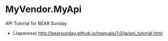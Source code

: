 # MyVendor.MyApi

API Tutorial for BEAR.Sunday
* (Japanese) http://bearsunday.github.io/manuals/1.0/ja/api_tutorial.html
